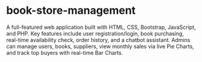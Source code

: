 # book-store-management
A full-featured web application built with HTML, CSS, Bootstrap, JavaScript, and PHP. Key features include user registration/login, book purchasing, real-time availability check, order history, and a chatbot assistant. Admins can manage users, books, suppliers, view monthly sales via live Pie Charts, and track top buyers with real-time Bar Charts.
